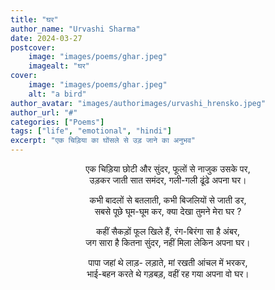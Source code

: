 ```yaml
---
title: "घर"
author_name: "Urvashi Sharma"
date: 2024-03-27
postcover:
    image: "images/poems/ghar.jpeg"
    imagealt: "घर"
cover:
    image: "images/poems/ghar.jpeg"
    alt: "a bird"
author_avatar: "images/authorimages/urvashi_hrensko.jpeg"
author_url: "#"
categories: ["Poems"]
tags: ["life", "emotional", "hindi"]
excerpt: "एक चिड़िया का घोंसले से उड़ जाने का अनुभव"
---
```

<center>

एक चिड़िया छोटी और सुंदर, फूलों से नाजुक उसके पर,<br>
उड़कर जाती सात समंदर, गली-गली ढूंढे अपना घर।

कभी बादलों से बतलाती, कभी बिजलियों से जाती डर,<br>
सबसे पूछे घूम-घूम कर, क्या देखा तुमने मेरा घर ?

कहीं सैकड़ों फूल खिले हैं, रंग-बिरंगा सा है अंबर,<br> 
जग सारा है कितना सुंदर, नहीं मिला लेकिन अपना घर। 

पापा जहां थे लाड़- लड़ाते, मां रखती आंचल में भरकर,<br> 
भाई-बहन करते थे गड़बड़, वहीं रह गया अपना वो घर।

</center>